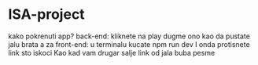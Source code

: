 # ISA-project
kako pokrenuti app?
back-end: kliknete na play dugme ono kao da pustate jalu brata a za front-end: u terminalu kucate npm run dev
I onda protisnete link sto iskoci
Kao kad vam drugar salje link od jala buba pesme
